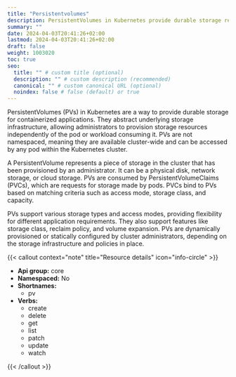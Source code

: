 ```yaml
---
title: "Persistentvolumes"
description: PersistentVolumes in Kubernetes provide durable storage resources for containerized applications. They abstract underlying storage infrastructure and are not namespaced, making them available cluster-wide. PVs are consumed by PersistentVolumeClaims and support various storage types, access modes, and features such as dynamic provisioning and reclaim policies. Administrators manage PVs to ensure efficient utilization and availability of storage resources across the Kubernetes cluster."
summary: ""
date: 2024-04-03T20:41:26+02:00
lastmod: 2024-04-03T20:41:26+02:00
draft: false
weight: 1003020
toc: true
seo:
  title: "" # custom title (optional)
  description: "" # custom description (recommended)
  canonical: "" # custom canonical URL (optional)
  noindex: false # false (default) or true
---
```

PersistentVolumes (PVs) in Kubernetes are a way to provide durable storage for containerized applications. They abstract underlying storage infrastructure, allowing administrators to provision storage resources independently of the pod or workload consuming it. PVs are not namespaced, meaning they are available cluster-wide and can be accessed by any pod within the Kubernetes cluster. 

A PersistentVolume represents a piece of storage in the cluster that has been provisioned by an administrator. It can be a physical disk, network storage, or cloud storage. PVs are consumed by PersistentVolumeClaims (PVCs), which are requests for storage made by pods. PVCs bind to PVs based on matching criteria such as access mode, storage class, and capacity.

PVs support various storage types and access modes, providing flexibility for different application requirements. They also support features like storage class, reclaim policy, and volume expansion. PVs are dynamically provisioned or statically configured by cluster administrators, depending on the storage infrastructure and policies in place.

{{< callout context="note" title="Resource details" icon="info-circle" >}}

* **Api group:** core
* **Namespaced:** No
* **Shortnames:** 
  * pv
* **Verbs:**
  * create
  * delete
  * get
  * list
  * patch
  * update
  * watch

{{< /callout >}}
